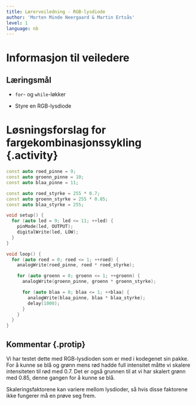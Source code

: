 ```yaml
---
title: Lærerveiledning - RGB-lysdiode
author: 'Morten Minde Neergaard & Martin Ertsås'
level: 1
language: nb
---
```



# Informasjon til veiledere

## Læringsmål

+ `for`- og `while`-løkker

+ Styre en RGB-lysdiode


# Løsningsforslag for fargekombinasjonssykling {.activity}

```cpp
const auto roed_pinne = 9;
const auto groenn_pinne = 10;
const auto blaa_pinne = 11;

const auto roed_styrke = 255 * 0.7;
const auto groenn_styrke = 255 * 0.85;
const auto blaa_styrke = 255;

void setup() {
  for (auto led = 9; led <= 11; ++led) {
    pinMode(led, OUTPUT);
    digitalWrite(led, LOW);
  }
}

void loop() {
  for (auto roed = 0; roed <= 1; ++roed) {
    analogWrite(roed_pinne, roed * roed_styrke);

    for (auto groenn = 0; groenn <= 1; ++groenn) {
      analogWrite(groenn_pinne, groenn * groenn_styrke);

      for (auto blaa = 0; blaa <= 1; ++blaa) {
        analogWrite(blaa_pinne, blaa * blaa_styrke);
        delay(1000);
      }
    }
  }
}
```

## Kommentar {.protip}

Vi har testet dette med RGB-lysdioden som er med i kodegenet sin pakke. For å
kunne se blå og grønn mens rød hadde full intensitet måtte vi skalere
intensiteten til rød med 0.7. Det er også grunnen til at vi har skalert grønn
med 0.85, denne gangen for å kunne se blå.

Skaleringsfaktorene kan variere mellom lysdioder, så hvis disse faktorene ikke
fungerer må en prøve seg frem.
